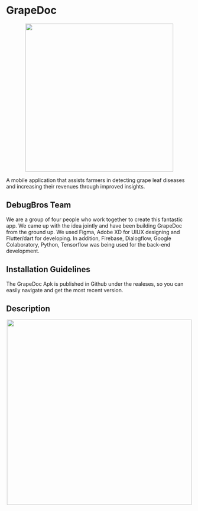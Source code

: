 # GrapeDoc
<p align="center"> 
<img src="https://user-images.githubusercontent.com/85722491/165746367-82d9144a-a98c-41cc-a269-def992e7371d.png" with="600" height="400" /></p>
A mobile application that assists farmers in detecting grape leaf diseases and increasing their revenues through improved insights.

## DebugBros Team
We are a group of four people who work together to create this fantastic app. We came up with the idea jointly and have been building GrapeDoc from the ground up. We used Figma, Adobe XD for UIUX designing and Flutter/dart for developing. In addition, Firebase, Dialogflow, Google Colaboratory, Python, Tensorflow was being used for the back-end development. 

## Installation Guidelines
The GrapeDoc Apk is published in Github under the realeses, so you can easily navigate and get the most recent version.

## Description
<p align="center"> 
<img src="https://user-images.githubusercontent.com/85722491/165746939-7f372349-d28c-460b-aa2f-1f636e387435.png" with="800" height="500" /></p>
